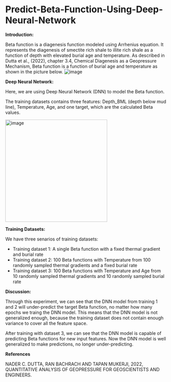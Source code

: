# Predict-Beta-Function-Using-Deep-Neural-Network

**Introduction:**

Beta function is a diagenesis function modeled using Arrhenius equation. It represents the diagenesis of smectite rich shale to illite rich shale as a function of depth with elevated burial age and temperature. As described in Dutta et al., (2022), chapter 3.4, Chemical Diagenesis as a Geopressure Mechanism, Beta function is a function of burial age and temperature as shown in the picture below.
![image](https://github.com/user-attachments/assets/53517f01-49eb-41a4-b470-d714f6d9a922)

**Deep Neural Network:**

Here, we are using Deep Neural Network (DNN) to model the Beta function.

The training datasets contains three features: Depth_BML (depth below mud line), Temperature, Age, and one target, which are the calculated Beta values.

<img width="319" alt="image" src="https://github.com/user-attachments/assets/7041b3ce-1092-4b74-ba37-e48d85f7acc9">


**Training Datasets:**

We have three senarios of training datasets:

*  Training dataset 1: A single Beta function with a fixed thermal gradient and burial rate
*  Training dataset 2: 100 Beta functions with Temperature from 100 randomly sampled thermal gradients and a fixed burial rate 
*  Training dataset 3: 100 Beta functions with Temperature and Age from 10 randomly sampled thermal gradients and 10 randomly sampled burial rate

**Discussion:**

Through this experiment, we can see that the DNN model from training 1 and 2 will under-predict the target Beta function, no matter how many epochs we traing the DNN model. This means that the DNN model is not generalized enough, because the training dataset does not contain enough variance to cover all the feature space. 

After training with dataset 3, we can see that the DNN model is capable of predicting Beta functions for new input features. Now the DNN model is well generalized to make predictions, no longer under-predicting.

**References**

NADER C. DUTTA, RAN BACHRACH AND TAPAN MUKERJI, 2022, QUANTITATIVE ANALYSIS OF  GEOPRESSURE  FOR GEOSCIENTISTS  AND ENGINEERS.
